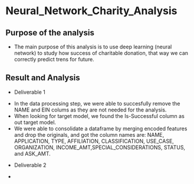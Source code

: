 # Neural_Network_Charity_Analysis
## Purpose of the analysis
- The main purpose of this analysis is to use deep learning (neural network) to study how success of charitable donation, that way we can correctly predict trens for future. 

## Result and Analysis
  * Deliverable 1

  - In the data processing step, we were able to succesfully remove the NAME and EIN colums as they are not needed for the analysis.
  - When looking for target model, we found the Is-Successful column as out target model.
  - We were able to consolidate a dataframe by merging encoded features and drop the originals, and got the column names are: NAME, APPLICATION, TYPE, AFFILIATION, CLASSIFICATION, USE_CASE, ORGANIZATION, INCOME_AMT,SPECIAL_CONSIDERATIONS, STATUS, and ASK_AMT.

  * Deliverable 2

  - 

